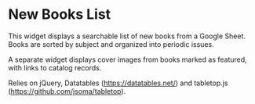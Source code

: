 # New Books List
This widget displays a searchable list of new books from a Google Sheet. Books are sorted by subject and organized into periodic issues.

A separate widget displays cover images from books marked as featured, with links to catalog records.

Relies on jQuery, Datatables (https://datatables.net/) and tabletop.js (https://github.com/jsoma/tabletop). 

